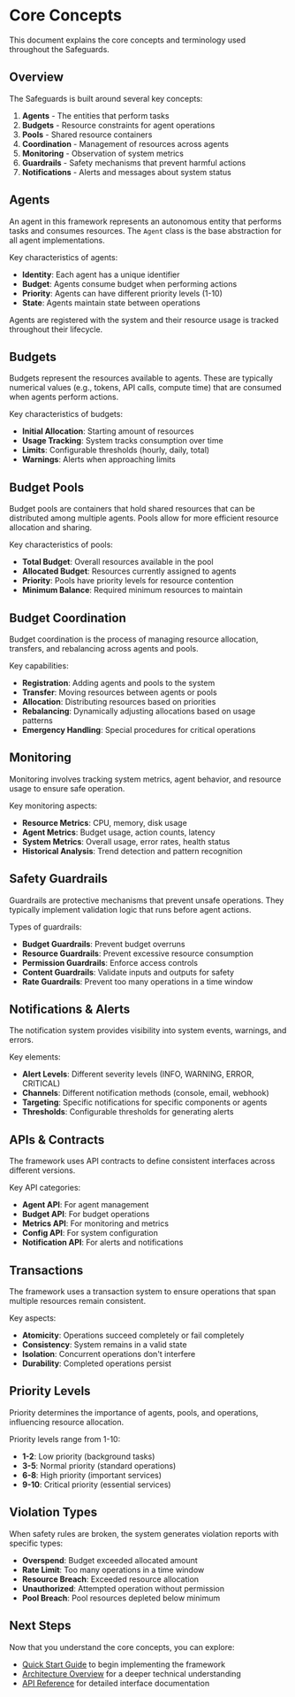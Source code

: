 # Core Concepts

This document explains the core concepts and terminology used throughout the Safeguards.

## Overview

The Safeguards is built around several key concepts:

1. **Agents** - The entities that perform tasks
2. **Budgets** - Resource constraints for agent operations
3. **Pools** - Shared resource containers
4. **Coordination** - Management of resources across agents
5. **Monitoring** - Observation of system metrics
6. **Guardrails** - Safety mechanisms that prevent harmful actions
7. **Notifications** - Alerts and messages about system status

## Agents

An agent in this framework represents an autonomous entity that performs tasks and consumes resources. The `Agent` class is the base abstraction for all agent implementations.

Key characteristics of agents:

- **Identity**: Each agent has a unique identifier
- **Budget**: Agents consume budget when performing actions
- **Priority**: Agents can have different priority levels (1-10)
- **State**: Agents maintain state between operations

Agents are registered with the system and their resource usage is tracked throughout their lifecycle.

## Budgets

Budgets represent the resources available to agents. These are typically numerical values (e.g., tokens, API calls, compute time) that are consumed when agents perform actions.

Key characteristics of budgets:

- **Initial Allocation**: Starting amount of resources
- **Usage Tracking**: System tracks consumption over time
- **Limits**: Configurable thresholds (hourly, daily, total)
- **Warnings**: Alerts when approaching limits

## Budget Pools

Budget pools are containers that hold shared resources that can be distributed among multiple agents. Pools allow for more efficient resource allocation and sharing.

Key characteristics of pools:

- **Total Budget**: Overall resources available in the pool
- **Allocated Budget**: Resources currently assigned to agents
- **Priority**: Pools have priority levels for resource contention
- **Minimum Balance**: Required minimum resources to maintain

## Budget Coordination

Budget coordination is the process of managing resource allocation, transfers, and rebalancing across agents and pools.

Key capabilities:

- **Registration**: Adding agents and pools to the system
- **Transfer**: Moving resources between agents or pools
- **Allocation**: Distributing resources based on priorities
- **Rebalancing**: Dynamically adjusting allocations based on usage patterns
- **Emergency Handling**: Special procedures for critical operations

## Monitoring

Monitoring involves tracking system metrics, agent behavior, and resource usage to ensure safe operation.

Key monitoring aspects:

- **Resource Metrics**: CPU, memory, disk usage
- **Agent Metrics**: Budget usage, action counts, latency
- **System Metrics**: Overall usage, error rates, health status
- **Historical Analysis**: Trend detection and pattern recognition

## Safety Guardrails

Guardrails are protective mechanisms that prevent unsafe operations. They typically implement validation logic that runs before agent actions.

Types of guardrails:

- **Budget Guardrails**: Prevent budget overruns
- **Resource Guardrails**: Prevent excessive resource consumption
- **Permission Guardrails**: Enforce access controls
- **Content Guardrails**: Validate inputs and outputs for safety
- **Rate Guardrails**: Prevent too many operations in a time window

## Notifications & Alerts

The notification system provides visibility into system events, warnings, and errors.

Key elements:

- **Alert Levels**: Different severity levels (INFO, WARNING, ERROR, CRITICAL)
- **Channels**: Different notification methods (console, email, webhook)
- **Targeting**: Specific notifications for specific components or agents
- **Thresholds**: Configurable thresholds for generating alerts

## APIs & Contracts

The framework uses API contracts to define consistent interfaces across different versions.

Key API categories:

- **Agent API**: For agent management
- **Budget API**: For budget operations
- **Metrics API**: For monitoring and metrics
- **Config API**: For system configuration
- **Notification API**: For alerts and notifications

## Transactions

The framework uses a transaction system to ensure operations that span multiple resources remain consistent.

Key aspects:

- **Atomicity**: Operations succeed completely or fail completely
- **Consistency**: System remains in a valid state
- **Isolation**: Concurrent operations don't interfere
- **Durability**: Completed operations persist

## Priority Levels

Priority determines the importance of agents, pools, and operations, influencing resource allocation.

Priority levels range from 1-10:

- **1-2**: Low priority (background tasks)
- **3-5**: Normal priority (standard operations)
- **6-8**: High priority (important services)
- **9-10**: Critical priority (essential services)

## Violation Types

When safety rules are broken, the system generates violation reports with specific types:

- **Overspend**: Budget exceeded allocated amount
- **Rate Limit**: Too many operations in a time window
- **Resource Breach**: Exceeded resource allocation
- **Unauthorized**: Attempted operation without permission
- **Pool Breach**: Pool resources depleted below minimum

## Next Steps

Now that you understand the core concepts, you can explore:
- [Quick Start Guide](quickstart.md) to begin implementing the framework
- [Architecture Overview](development/architecture.md) for a deeper technical understanding
- [API Reference](api/core.md) for detailed interface documentation
